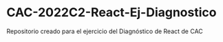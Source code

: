 # CAC-2022C2-React-Ej-Diagnostico
Repositorio creado para el ejercicio del Diagnóstico de React de CAC
